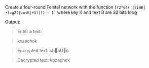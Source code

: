 Create a four-round Feistel network with the function `[(2*64(||sinB|∙log2(|cosK|+1)|)) − 1]` where key K and text B are 32 bits long

Output:

>Enter a text:

>kozachok

>Encrypted text: cháU­ö

>Decrypted text: kozachok
